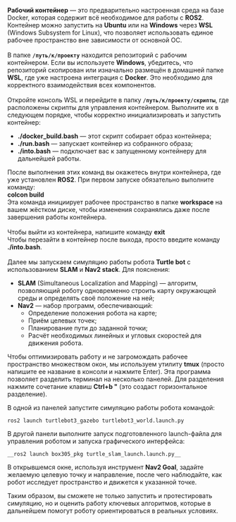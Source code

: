 __Рабочий контейнер__ — это предварительно настроенная среда на базе Docker, которая содержит всё необходимое для работы с __ROS2__. Контейнер можно запустить на __Ubuntu__ или на __Windows__ через __WSL__ (Windows Subsystem for Linux), что позволяет использовать единое рабочее пространство вне зависимости от основной ОС.<br>
<br>
В папке __<code>/путь/к/проекту</code>__ находится репозиторий с рабочим контейнером. Если вы используете __Windows__, убедитесь, что репозиторий скопирован или изначально размещён в домашней папке __WSL__, где уже настроена интеграция с __Docker__. Это необходимо для корректного взаимодействия всех компонентов.<br>
<br>
Откройте консоль WSL и перейдите в папку __<code>/путь/к/проекту/скрипты</code>__, где расположены скрипты для управления контейнером. Выполните их в следующем порядке, чтобы корректно инициализировать и запустить контейнер:<br>
- __./docker_build.bash__ — этот скрипт собирает образ контейнера;<br>
- __./run.bash__ — запускает контейнер из собранного образа;<br>
- __./into.bash__ — подключает вас к запущенному контейнеру для дальнейшей работы.<br>

После выполнения этих команд вы окажетесь внутри контейнера, где уже установлен __ROS2__. При первом запуске обязательно выполните команду:<br>
__colcon build__
<br>
Эта команда инициирует рабочее пространство в папке __workspace__ на вашем жёстком диске, чтобы изменения сохранялись даже после завершения работы контейнера.<br>
<br>
Чтобы выйти из контейнера, напишите команду __exit__<br>
Чтобы перезайти в контейнер после выхода, просто введите команду __./into.bash__.<br>
<br>
Далее мы запускаем симуляцию работы робота __Turtle bot__ с использованием __SLAM__ и __Nav2 stack__. Для пояснения:
<br>
- __SLAM__ (Simultaneous Localization and Mapping) — алгоритм, позволяющий роботу одновременно строить карту окружающей среды и определять своё положение на ней;<br>
- __Nav2__ — набор программ, обеспечивающий: <br>
   - Определение положения робота на карте;<br>
   - Приём целевых точек;<br>
   - Планирование пути до заданной точки;<br>
   - Расчёт необходимых линейных и угловых скоростей для движения робота.<br>

Чтобы оптимизировать работу и не загромождать рабочее пространство множеством окон, мы используем утилиту __tmux__ (просто напишите ее название в консоли и нажмите Enter). Эта программа позволяет разделить терминал на несколько панелей. Для разделения нажмите сочетание клавиш __Ctrl+b "__ (это создаст горизонтальное разделение).<br>

В одной из панелей запустите симуляцию работы робота командой:<br>
```
ros2 launch turtlebot3_gazebo turtlebot3_world.launch.py
```
В другой панели выполните запуск подготовленного launch-файла для управления роботом и запуска графического интерфейса:<br>
```
__ros2 launch box305_pkg turtle_slam_launch.launch.py__
```

В открывшемся окне, используя инструмент __Nav2 Goal__, задайте желаемую целевую точку и направление, после чего наблюдайте, как робот исследует пространство и движется к указанной точке.<br>

Таким образом, вы сможете не только запустить и протестировать симуляцию, но и оценить работу ключевых алгоритмов, которые в дальнейшем помогут роботу ориентироваться в реальных условиях.
